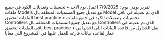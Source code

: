 تقرير يومي
يوم : 7/9/2025
اعمال يوم الاحد
•	تحسينات وتعديلات الكود في جميع ملفات  Models مع تعديل جميع المسميات المتعلقه بال Model  الذي تم تعديله في باقي الملفات لتحقيق best practice
•	تحسينات وتعديلات الكود في جميع ملفات  Controllers مع تعديل جميع المسميات المتعلقه بال Controllers  الذي تم تعديله في باقي الملفات لتحقيق best practice
•	نقل الجداول من قاعده البيانات اللي اخدتها من عمار لقاعده بيانات فارغه للعمل عليها في المشروع اللي معايا


